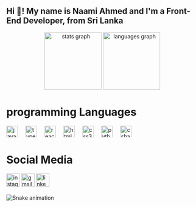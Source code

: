 <h2 align="left">Hi 👋! My name is Naami Ahmed and I'm a Front-End Developer, from Sri Lanka</h2>


<div align="center">
  <img src="https://github-readme-stats.vercel.app/api?username=maurodesouza&hide_title=false&hide_rank=false&show_icons=true&include_all_commits=true&count_private=true&disable_animations=false&theme=dracula&locale=en&hide_border=false" height="150" alt="stats graph"  />
  <img src="https://github-readme-stats.vercel.app/api/top-langs?username=maurodesouza&locale=en&hide_title=false&layout=compact&card_width=320&langs_count=5&theme=dracula&hide_border=false" height="150" alt="languages graph"  />
</div>


<h1>programming Languages</h1>

<div align="left">
  <img src="https://cdn.jsdelivr.net/gh/devicons/devicon/icons/javascript/javascript-original.svg" height="30" alt="javascript logo"  />
  <img width="12" />
  <img src="https://cdn.jsdelivr.net/gh/devicons/devicon/icons/typescript/typescript-original.svg" height="30" alt="typescript logo"  />
  <img width="12" />
  <img src="https://cdn.jsdelivr.net/gh/devicons/devicon/icons/react/react-original.svg" height="30" alt="react logo"  />
  <img width="12" />
  <img src="https://cdn.jsdelivr.net/gh/devicons/devicon/icons/html5/html5-original.svg" height="30" alt="html5 logo"  />
  <img width="12" />
  <img src="https://cdn.jsdelivr.net/gh/devicons/devicon/icons/css3/css3-original.svg" height="30" alt="css3 logo"  />
  <img width="12" />
  <img src="https://cdn.jsdelivr.net/gh/devicons/devicon/icons/python/python-original.svg" height="30" alt="python logo"  />
  <img width="12" />
  <img src="https://cdn.jsdelivr.net/gh/devicons/devicon/icons/csharp/csharp-original.svg" height="30" alt="csharp logo"  />
</div>

<h1>Social Media</h1>

<div align="left">
  <img src="https://img.shields.io/static/v1?message=Instagram&logo=instagram&label=&color=E4405F&logoColor=white&labelColor=&style=for-the-badge" height="35" alt="instagram logo"  />
  <img src="https://img.shields.io/static/v1?message=Gmail&logo=gmail&label=&color=D14836&logoColor=white&labelColor=&style=for-the-badge" height="35" alt="gmail logo"  />
  <img src="https://img.shields.io/static/v1?message=LinkedIn&logo=linkedin&label=&color=0077B5&logoColor=white&labelColor=&style=for-the-badge" height="35" alt="linkedin logo"  />
</div>


<br clear="both">

<img src="https://www.bing.com/images/search?view=detailV2&ccid=nWQ%2fU5NK&id=316E4474AF9C9ECD798F03BEAF5214FF78A77670&thid=OIP.nWQ_U5NKEfNeGCTfh_2-MwHaEq&mediaurl=https%3a%2f%2fraw.githubusercontent.com%2fpunitkmryh%2fpunitkmryh%2fmaster%2fDeveloper.gif&cdnurl=https%3a%2f%2fth.bing.com%2fth%2fid%2fR.9d643f53934a11f35e1824df87fdbe33%3frik%3dcHaneP8UUq%252b%252bAw%26pid%3dImgRaw%26r%3d0&exph=428&expw=680&q=Programmer+Animated+GIF&simid=608053943897955944&FORM=IRPRST&ck=76DD6797862194A98E9C0F63EB7D9DB0&selectedIndex=6&ajaxhist=0&ajaxserp=0" alt="Snake animation" />
